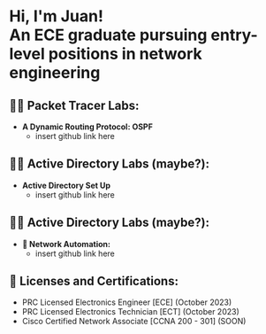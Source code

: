 <h1>Hi, I'm Juan! <br/>An ECE graduate pursuing entry-level positions in network engineering 

<h2>👨‍💻 Packet Tracer Labs:</h2>

- <b>A Dynamic Routing Protocol: OSPF</b>
  - insert github link here


<h2>👨‍💻 Active Directory Labs (maybe?):</h2>

- <b>Active Directory Set Up</b>
  - insert github link here

<h2>👨‍💻 Active Directory Labs (maybe?):</h2>

- <b>🤖 Network Automation: </b>
  - insert github link here
  
<h2>📜 Licenses and Certifications: </h2>

- PRC Licensed Electronics Engineer [ECE] (October 2023)
- PRC Licensed Electronics Technician [ECT] (October 2023)
- Cisco Certified Network Associate [CCNA 200 - 301] (SOON)






